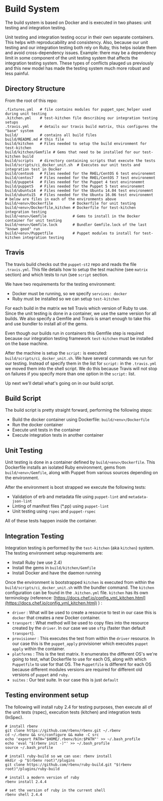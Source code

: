 # Build System

The build system is based on Docker and is executed in two phases: unit testing 
and integration testing.

Unit testing and integration testing occur in their own separate containers.
This helps with reproducability and consistency. Also, because our unit testing
and our integration testing both rely on Ruby, this helps isolate them and
avoid cross-dependency issues. Example: there may be a dependency limit in
some component of the unit testing system that affects the integration testing
system. These types of conflicts plauged us previously and this new model
has made the testing system much more robust and less painful.


## Directory Structure

From the root of this repo:

``` shell
.fixtures.yml   # file contains modules for puppet_spec_helper used during unit testing
.kitchen.yml    # test-kitchen file describing our integration testing setups
.travis.yml     # details our travis build matrix, this configures the "base" system
build/          # contains all build files
build/README.md # this file
build/kitchen   # Files needed to setup the build environment for test-kitchen
build/kitchen/Gemfile # Gems that need to be installed for our test-kitchen build
build/scripts   # directory containing scripts that execute the tests
build/scripts/ci_docker_unit.sh  # Executes our unit tests and integration test in Docker
build/centos6   # Files needed for the RHEL/CentOS 6 test environemnt
build/centos7   # Files needed for the RHEL/CentOS 7 test environemnt
build/puppet4   # Files needed for the Puppet 4 test environemnt
build/puppet5   # Files needed for the Puppet 5 test environemnt
build/ubuntu14  # Files needed for the Ubuntu 14.04 test environemnt
build/ubuntu15  # Files needed for the Ubuntu 16.06 test environemnt
# below are files in each of the environments above
build/<env>/Dockerfile         # Dockerfile for unit testing
build/<env>/Dockerfile,kitchen # Dockerfile for test-kitchen integration testing
build/<env>/Gemfile            # Gems to install in the Docker container for unit testing
build/<env>/Gemfile.lock       # Bundler Gemfile.lock of the last "known good" run
build/<env>/Puppetfile         # Puppet modules to install for test-kitchen integration testing
```

## Travis

The travis build checks out the `puppet-st2` repo and reads the file `.travis.yml`.
This file details how to setup the test machine (see `matrix` section) and
which tests to run (see `script` section.

We have two requirements for the testing environment:
 * Docker must be running, so we specify `services: docker`
 * Ruby must be installed so we can setup `test-kitchen`
 
For each build in the matrix we tell Travis which version of Ruby to use. 
Since the unit testing is done in a container, we use the same version for all
builds. We also specify a Gemfile and Travis is smart enough to take this
and use bundler to install all of the gems.

Even though our builds run in containers this Gemfile step is required because
our integration testing framework `test-kitchen` must be installed on the base
machine.

After the machine is setup the `script:` is executed: `build/scripts/ci_docker_unit.sh`.
We have several commands we run for our testing. Instead of specify them in
the list for `script:` in the `.travis.yml` we moved them into the shell script.
We do this because Travis will not stop on failures if you specify more than
one option in the `script:` list.

Up next we'll detail what's going on in our build script.


## Build Script

The build script is pretty straight forward, performing the following steps:
 * Build the docker container using Dockerfile: `build/<env>/Dockerfile`
 * Run the docker container
 * Execute unit tests in the container
 * Execute integration tests in another container


## Unit Testing

Unit testing is done in a container defined by `build/<env>/Dockerfile`.
This Dockerfile installs an isolated Ruby environment, gems from `build/<env>/Gemfile`,
along with Puppet from various sources depending on the environment.

After the environment is boot strapped we execute the following tests:
 * Validation of erb and metadata file using `puppet-lint` and `metadata-json-lint`
 * Linting of manifest files (*.pp) using `puppet-lint`
 * Unit testing using `rspec` and `puppet-rspec`

All of these tests happen inside the container.


## Integration Testing

Integration testing is performed by the `test-kitchen` (aka `kitchen`) system.
The testing environment setup requirements are:
  * Install Ruby (we use 2.4)
  * Install the gems in `build/kitchen/Gemfile`
  * Install Docker and have the daemon running
  
Once the environment is bootstrapped `kitchen` is executed from within the
`build/scripts/ci_docker_unit.sh` with the bundler command.
The `kitchen` configuration can be found in the `.kitchen.yml` file.
`kitchen` has its own terminology (reference: 
[https://docs.chef.io/config_yml_kitchen.html](https://docs.chef.io/config_yml_kitchen.html) ) :

 * `driver` : What will be used to create a resource to test in our case this
   is `docker` that creates a new Docker container.
 * `transport` : What method will be used to copy files into the resource
   created by the `driver`. In our case we use `sftp` (faster than default `transport`).
 * `provisioner` : This executes the test from within the `driver` resource. In our
   case this is the `puppet_apply` provisioner which executes `puppet apply` within 
   the container.
 * `platforms` : This is the test matrix. It enumerates the different OS's we're
   going to test, what Dockerfile to use for each OS, along with which `Puppetfile`
   to use for that OS. The `Puppetfile` is different for each OS because different
   modules versions are required for different old versions of `puppet` and `ruby`.
 * `suites` : Our test suite. In our case this is just `default`


## Testing environment setup

The following will install ruby 2.4 for testing purposes, then execute
all of the unit tests (rspec), execution tests (kitchen) and integration tests
(InSpec).

```shell
# install rbenv
git clone https://github.com/rbenv/rbenv.git ~/.rbenv
cd ~/.rbenv && src/configure && make -C src
echo 'export PATH="$HOME/.rbenv/bin:$PATH"' >> ~/.bash_profile
echo 'eval "$(rbenv init -)"' >> ~/.bash_profile
source ~/.bash_profile

# install ruby-build so we can use: rbenv install
mkdir -p "$(rbenv root)"/plugins
git clone https://github.com/rbenv/ruby-build.git "$(rbenv root)"/plugins/ruby-build

# install a modern version of ruby
rbenv install 2.4.4

# set the version of ruby in the current shell
rbenv shell 2.4.4
```
